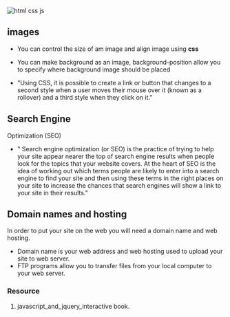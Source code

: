 ![html css js](https://miro.medium.com/max/3840/0*crN1sMRpNnApF9Pe.png)
## images
* You can control the size of am image and align image using **css**
* You can make background as an image, background-position allow you to specify where background image should be placed

 * "Using CSS, it is possible to create 
a link or button that changes to a 
second style when a user moves 
their mouse over it (known as a 
rollover) and a third style when 
they click on it."
## Search Engine 
Optimization (SEO) 
* " Search engine optimization (or 
SEO) is the practice of trying 
to help your site appear nearer 
the top of search engine results 
when people look for the topics 
that your website covers.
At the heart of SEO is the idea of 
working out which terms people 
are likely to enter into a search 
engine to find your site and then 
using these terms in the right 
places on your site to increase 
the chances that search engines 
will show a link to your site in 
their results."
## Domain names and hosting
In order to put your site on the web you will 
need a domain name and web hosting.
* Domain name is your web address and web hosting used to upload your site to web server.  
* FTP programs allow you to transfer files from your 
local computer to your web server.
### Resource
1.  javascript_and_jquery_interactive book. 